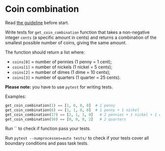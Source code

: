 # Coin combination

Read [the guideline](https://github.com/mate-academy/py-task-guideline/blob/main/README.md) before start.


Write tests for `get_coin_combination` function that takes a non-negative integer
`cents` (a specific amount in cents) and returns a combination of the smallest
possible number of coins, giving the same amount.

The function should return a list where:
- `coins[0]` = number of pennies (1 penny = 1 cent);
- `coins[1]` = number of nickels (1 nickel = 5 cents);
- `coins[2]` = number of dimes (1 dime = 10 cents);
- `coins[3]` = number of quarters (1 quarter = 25 cents).

**Please note:** you have to use `pytest` for writing tests.

Examples:
```python
get_coin_combination(1) == [1, 0, 0, 0]  # 1 penny
get_coin_combination(6) == [1, 1, 0, 0]  # 1 penny + 1 nickel
get_coin_combination(17) == [2, 1, 1, 0]   # 2 pennies + 1 nickel + 1 dime
get_coin_combination(50) == [0, 0, 0, 2]   # 2 quarters
```

Run `` to check if function pass your tests.

Run `pytest --numprocesses=auto tests/` to check if your tests cover all boundary conditions
and pass task tests.
